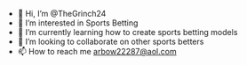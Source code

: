 - 👋 Hi, I’m @TheGrinch24
- 👀 I’m interested in Sports Betting 
- 🌱 I’m currently learning how to create sports betting models
- 💞️ I’m looking to collaborate on other sports betters
- 📫 How to reach me arbow22287@aol.com

<!---
TheGrinch24/TheGrinch24 is a ✨ special ✨ repository because its `README.md` (this file) appears on your GitHub profile.
You can click the Preview link to take a look at your changes.
--->
